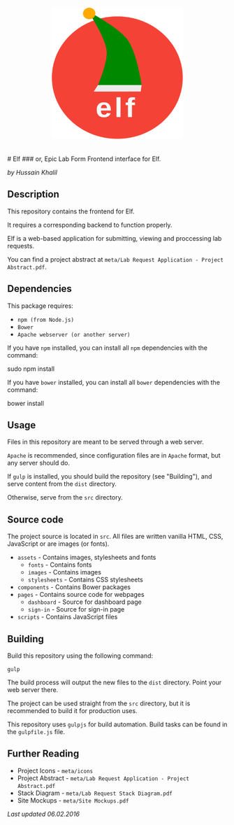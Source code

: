 <p align="center">
<img height="300" width="300" alt="Elf" src="meta/icons/elf-logo.min.svg" style="margin-bottom: 20px">
</p>
# Elf
### or, Epic Lab Form
Frontend interface for Elf.

*by Hussain Khalil*

## Description
This repository contains the frontend for Elf.

It requires a corresponding backend to function properly.

Elf is a web-based application for submitting, viewing and proccessing lab requests.

You can find a project abstract at `meta/Lab Request Application - Project Abstract.pdf`.

## Dependencies
This package requires:

* `npm (from Node.js)`
* `Bower`
* `Apache webserver (or another server)`

If you have `npm` installed, you can install all `npm` dependencies with the command:

sudo npm install

If you have `bower` installed, you can install all `bower` dependencies with the command:

bower install

## Usage
Files in this repository are meant to be served through a web server.

`Apache` is recommended, since configuration files are in `Apache` format, but any server should do.

If `gulp` is installed, you should build the repository (see "Building"), and serve content from the `dist` directory.

Otherwise, serve from the `src` directory.

## Source code
The project source is located in `src`.
All files are written vanilla HTML, CSS, JavaScript or are images (or fonts).

* `assets` - Contains images, stylesheets and fonts
  * `fonts` - Contains fonts
  * `images` - Contains images
  * `stylesheets` - Contains CSS stylesheets
* `components` - Contains Bower packages
* `pages` - Contains source code for webpages
  * `dashboard` - Source for dashboard page
  * `sign-in` - Source for sign-in page
* `scripts` - Contains JavaScript files

## Building
Build this repository using the following command:

    gulp

The build process will output the new files to the `dist` directory. Point your web server there.

The project can be used straight from the `src` directory, but it is recommended to build it for production uses.

This repository uses `gulpjs` for build automation. Build tasks can be found in the `gulpfile.js` file.

## Further Reading
* Project Icons - `meta/icons`
* Project Abstract - `meta/Lab Request Application - Project Abstract.pdf`
* Stack Diagram - `meta/Lab Request Stack Diagram.pdf`
* Site Mockups - `meta/Site Mockups.pdf`

*Last updated 06.02.2016*
